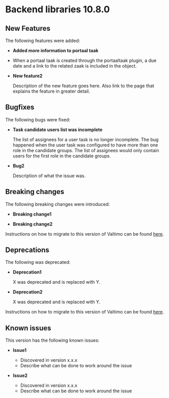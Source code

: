 # Backend libraries 10.8.0

## New Features

The following features were added:

* **Added more information to portaal taak**

- When a portaal taak is created through the portaaltaak plugin, a due date and a link to the related zaak
is included in the object.

* **New feature2**

  Description of the new feature goes here.
  Also link to the page that explains the feature in greater detail.


## Bugfixes

The following bugs were fixed:

* **Task candidate users list was incomplete**

  The list of assignees for a user task is no longer incomplete. The bug happened when the user task was configured to
  have more than one role in the candidate groups. The list of assignees would only contain users for the first role in
  the candidate groups.

* **Bug2**

  Description of what the issue was.

## Breaking changes

The following breaking changes were introduced:

* **Breaking change1**

* **Breaking change2**

Instructions on how to migrate to this version of Valtimo can be found [here](migration.md).

## Deprecations

The following was deprecated:

* **Deprecation1**

  X was deprecated and is replaced with Y.

* **Deprecation2**

  X was deprecated and is replaced with Y.

Instructions on how to migrate to this version of Valtimo can be found [here](migration.md).

## Known issues

This version has the following known issues:

* **Issue1**
  * Discovered in version x.x.x
  * Describe what can be done to work around the issue

* **Issue2**
  * Discovered in version x.x.x
  * Describe what can be done to work around the issue

